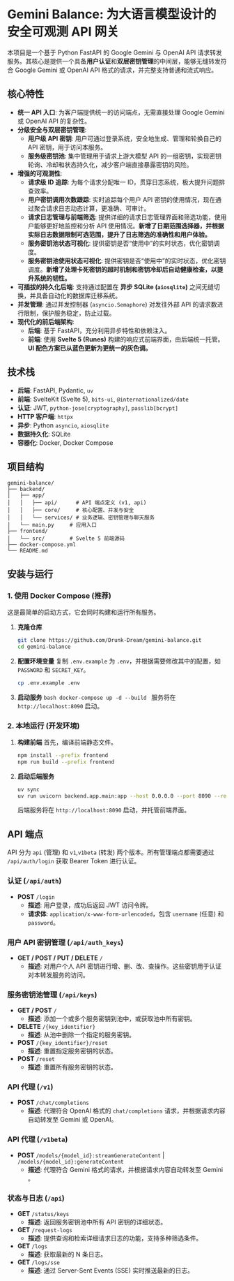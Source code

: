 # Gemini Balance: 为大语言模型设计的安全可观测 API 网关

本项目是一个基于 Python FastAPI 的 Google Gemini 与 OpenAI API 请求转发服务。其核心是提供一个具备**用户认证**和**双层密钥管理**的中间层，能够无缝转发符合 Google Gemini 或 OpenAI API 格式的请求，并完整支持普通和流式响应。

## 核心特性

- **统一 API 入口**: 为客户端提供统一的访问端点，无需直接处理 Google Gemini 或 OpenAI API 的复杂性。
- **分级安全与双层密钥管理**:
  - **用户级 API 密钥**: 用户可通过登录系统，安全地生成、管理和轮换自己的 API 密钥，用于访问本服务。
  - **服务级密钥池**: 集中管理用于请求上游大模型 API 的一组密钥，实现密钥轮询、冷却和状态持久化，减少客户端直接暴露密钥的风险。
- **增强的可观测性**:
  - **请求级 ID 追踪**: 为每个请求分配唯一 ID，贯穿日志系统，极大提升问题排查效率。
  - **用户密钥调用次数跟踪**: 实时追踪每个用户 API 密钥的使用情况，现在通过聚合请求日志动态计算，更准确、可审计。
  - **请求日志管理与前端筛选**: 提供详细的请求日志管理界面和筛选功能，使用户能够更好地监控和分析 API 使用情况。**新增了日期范围选择器，并根据实际日志数据限制可选范围，提升了日志筛选的准确性和用户体验。**
  - **服务密钥池状态可视化**: 提供密钥是否“使用中”的实时状态，优化密钥调度。
  - **服务密钥池使用状态可视化**: 提供密钥是否“使用中”的实时状态，优化密钥调度。**新增了处理卡死密钥的超时机制和密钥冷却后自动健康检查，以提升系统的韧性。**
- **可插拔的持久化后端**: 支持通过配置在 **异步 SQLite (`aiosqlite`)** 之间无缝切换，并具备自动化的数据库迁移系统。
- **并发管理**: 通过并发控制器 (`asyncio.Semaphore`) 对发往外部 API 的请求数进行限制，保护服务稳定，防止过载。
- **现代化的前后端架构**:
  - **后端**: 基于 FastAPI，充分利用异步特性和依赖注入。
  - **前端**: 使用 **Svelte 5 (Runes)** 构建的响应式前端界面，由后端统一托管。**UI 配色方案已从蓝色更新为更统一的灰色调。**

## 技术栈

- **后端**: FastAPI, Pydantic, `uv`
- **前端**: SvelteKit (Svelte 5), `bits-ui`, `@internationalized/date`
- **认证**: JWT, `python-jose[cryptography]`, `passlib[bcrypt]`
- **HTTP 客户端**: `httpx`
- **异步**: Python `asyncio`, `aiosqlite`
- **数据持久化**: SQLite
- **容器化**: Docker, Docker Compose

## 项目结构

```
gemini-balance/
├── backend/
│   ├── app/
│   │   ├── api/      # API 端点定义 (v1, api)
│   │   ├── core/     # 核心配置、并发与安全
│   │   └── services/ # 业务逻辑、密钥管理与聊天服务
│   └── main.py     # 应用入口
├── frontend/
│   └── src/        # Svelte 5 前端源码
├── docker-compose.yml
└── README.md
```

## 安装与运行

### 1. 使用 Docker Compose (推荐)

这是最简单的启动方式，它会同时构建和运行所有服务。

1.  **克隆仓库**
    ```bash
    git clone https://github.com/Drunk-Dream/gemini-balance.git
    cd gemini-balance
    ```
2.  **配置环境变量**
    复制 `.env.example` 为 `.env`，并根据需要修改其中的配置，如 `PASSWORD` 和 `SECRET_KEY`。
    ```bash
    cp .env.example .env
    ```
3.  **启动服务**
    `bash
docker-compose up -d --build
`
    服务将在 `http://localhost:8090` 启动。

### 2. 本地运行 (开发环境)

1.  **构建前端**
    首先，编译前端静态文件。

    ```bash
    npm install --prefix frontend
    npm run build --prefix frontend
    ```

2.  **启动后端服务**
    ```bash
    uv sync
    uv run uvicorn backend.app.main:app --host 0.0.0.0 --port 8090 --reload
    ```
    后端服务将在 `http://localhost:8090` 启动，并托管前端界面。

## API 端点

API 分为 `api` (管理) 和 `v1`,`v1beta` (转发) 两个版本。所有管理端点都需要通过 `/api/auth/login` 获取 Bearer Token 进行认证。

### 认证 (`/api/auth`)

- **POST** `/login`
  - **描述**: 用户登录，成功后返回 JWT 访问令牌。
  - **请求体**: `application/x-www-form-urlencoded`，包含 `username` (任意) 和 `password`。

### 用户 API 密钥管理 (`/api/auth_keys`)

- **GET / POST / PUT / DELETE** `/`
  - **描述**: 对用户个人 API 密钥进行增、删、改、查操作。这些密钥用于认证对本转发服务的访问。

### 服务密钥池管理 (`/api/keys`)

- **GET / POST** `/`
  - **描述**: 添加一个或多个服务密钥到池中，或获取池中所有密钥。
- **DELETE** `/{key_identifier}`
  - **描述**: 从池中删除一个指定的服务密钥。
- **POST** `/{key_identifier}/reset`
  - **描述**: 重置指定服务密钥的状态。
- **POST** `/reset`
  - **描述**: 重置所有服务密钥的状态。

### API 代理 (`/v1`)

- **POST** `/chat/completions`
  - **描述**: 代理符合 OpenAI 格式的 `chat/completions` 请求，并根据请求内容自动转发至 Gemini 或 OpenAI。

### API 代理 (`/v1beta`)

- **POST** `/models/{model_id}:streamGenerateContent` | `/models/{model_id}:generateContent`
  - **描述**: 代理符合 Gemini 格式的请求，并根据请求内容自动转发至 Gemini 。

### 状态与日志 (`/api`)

- **GET** `/status/keys`
  - **描述**: 返回服务密钥池中所有 API 密钥的详细状态。
- **GET** `/request-logs`
  - **描述**: 提供查询和检索详细请求日志的功能，支持多种筛选条件。
- **GET** `/logs`
  - **描述**: 获取最新的 N 条日志。
- **GET** `/logs/sse`
  - **描述**: 通过 Server-Sent Events (SSE) 实时推送最新的日志。

